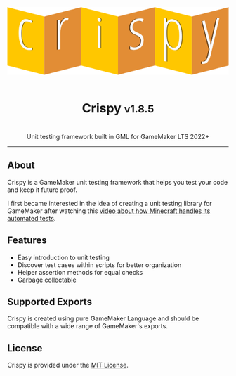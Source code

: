 <div align="center">
    <img src="./assets/crispy-logo.png" alt="Crispy Logo">
</div>

<br>

<center>
    <h1>
        Crispy <small>v1.8.5</small>
    <h1>
</center>

<center>
    Unit testing framework built in GML for GameMaker LTS 2022+
</center>

----

## About

Crispy is a GameMaker unit testing framework that helps you test your code and keep it future proof.

I first became interested in the idea of creating a unit testing library for GameMaker after watching this [video about how Minecraft handles its automated tests](https://youtu.be/vXaWOJTCYNg?t=50).

## Features

* Easy introduction to unit testing
* Discover test cases within scripts for better organization
* Helper assertion methods for equal checks
* [Garbage collectable](https://manual.gamemaker.io/monthly/en/GameMaker_Language/GML_Reference/Garbage_Collection/Garbage_Collection.htm)

## Supported Exports

Crispy is created using pure GameMaker Language and should be compatible with a wide range of GameMaker's exports.

## License

Crispy is provided under the [MIT License](https://github.com/bfrymire/crispy/blob/master/LICENSE).
